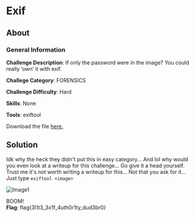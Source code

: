 # Exif
## About

### General Information

__Challenge Description__: If only the password were in the image?  You could really ‘own’ it with exif.

__Challege Category__: FORENSICS

__Challenge Difficulty__: Hard

__Skills__: None

__Tools__: exiftool

Download the file [here.](https://mega.nz/#!SDpF0aYC!fkkhBJuBBtBKGsLTDiF2NuLihP2WRd97Iynd3PhWqRw)

## Solution

Idk why the heck they didn't put this in easy category... And lol why would you even look at a writeup for this challenge... Go give it a head yourself. Trust me it's not worth writing a writeup for this... Not that you ask for it... Just type ```exiftool <image>```

![Image1](https://github.com/iParamjotSingh/WriteUps/blob/master/CTFlearn/Exif/1.png)

BOOM!  
__Flag__: flag{3l1t3_3x1f_4uth0r1ty_dud3br0}
